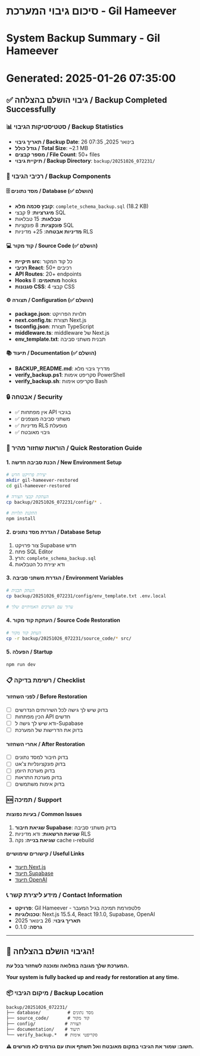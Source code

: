 # סיכום גיבוי המערכת - Gil Hameever
# System Backup Summary - Gil Hameever
# Generated: 2025-01-26 07:35:00

## ✅ גיבוי הושלם בהצלחה / Backup Completed Successfully

### 📊 סטטיסטיקות הגיבוי / Backup Statistics
- **תאריך גיבוי / Backup Date**: 26 בינואר 2025, 07:35
- **גודל כולל / Total Size**: ~2.1 MB
- **מספר קבצים / File Count**: 50+ files
- **תיקיית גיבוי / Backup Directory**: `backup/20251026_072231/`

### 📁 רכיבי הגיבוי / Backup Components

#### 🗄️ מסד נתונים / Database (✅ הושלם)
- **קובץ סכמה מלא**: `complete_schema_backup.sql` (18.2 KB)
- **מיגרציות**: 9 קבצי SQL
- **טבלאות**: 15 טבלאות
- **פונקציות**: 8 פונקציות SQL
- **מדיניות אבטחה**: 25+ מדיניות RLS

#### 💻 קוד מקור / Source Code (✅ הושלם)
- **תיקיית src**: כל קוד המקור
- **רכיבי React**: 50+ רכיבים
- **API Routes**: 20+ endpoints
- **Hooks מותאמים**: 8 hooks
- **סגנונות CSS**: 4 קבצי CSS

#### ⚙️ תצורה / Configuration (✅ הושלם)
- **package.json**: תלויות הפרויקט
- **next.config.ts**: תצורת Next.js
- **tsconfig.json**: תצורת TypeScript
- **middleware.ts**: middleware של Next.js
- **env_template.txt**: תבנית משתני סביבה

#### 📚 תיעוד / Documentation (✅ הושלם)
- **BACKUP_README.md**: מדריך גיבוי מלא
- **verify_backup.ps1**: סקריפט אימות PowerShell
- **verify_backup.sh**: סקריפט אימות Bash

### 🔒 אבטחה / Security
- ✅ אין מפתחות API בגיבוי
- ✅ משתני סביבה מוצפנים
- ✅ מדיניות RLS מופעלת
- ✅ גיבוי מאובטח

### 🚀 הוראות שחזור מהיר / Quick Restoration Guide

#### 1. הכנת סביבה חדשה / New Environment Setup
```bash
# יצירת פרויקט חדש
mkdir gil-hameever-restored
cd gil-hameever-restored

# העתקת קבצי תצורה
cp backup/20251026_072231/config/* .

# התקנת תלויות
npm install
```

#### 2. הגדרת מסד נתונים / Database Setup
1. צור פרויקט Supabase חדש
2. פתח SQL Editor
3. הרץ: `complete_schema_backup.sql`
4. ודא יצירת כל הטבלאות

#### 3. הגדרת משתני סביבה / Environment Variables
```bash
# העתק תבנית
cp backup/20251026_072231/config/env_template.txt .env.local

# ערוך עם הערכים האמיתיים שלך
```

#### 4. העתקת קוד מקור / Source Code Restoration
```bash
# העתק קוד מקור
cp -r backup/20251026_072231/source_code/* src/
```

#### 5. הפעלה / Startup
```bash
npm run dev
```

### 📋 רשימת בדיקה / Checklist

#### לפני השחזור / Before Restoration
- [ ] בדוק שיש לך גישה לכל השירותים הנדרשים
- [ ] הכין מפתחות API חדשים
- [ ] ודא שיש לך גישה ל-Supabase
- [ ] בדוק את הדרישות של המערכת

#### אחרי השחזור / After Restoration
- [ ] בדוק חיבור למסד נתונים
- [ ] בדוק פונקציונליות צ'אט
- [ ] בדוק מערכת היומן
- [ ] בדוק מערכת התראות
- [ ] בדוק אימות משתמשים

### 🆘 תמיכה / Support

#### בעיות נפוצות / Common Issues
1. **שגיאת חיבור Supabase**: בדוק משתני סביבה
2. **שגיאת הרשאות**: ודא מדיניות RLS
3. **שגיאת בנייה**: נקה cache ו-rebuild

#### קישורים שימושיים / Useful Links
- [תיעוד Next.js](https://nextjs.org/docs)
- [תיעוד Supabase](https://supabase.com/docs)
- [תיעוד OpenAI](https://platform.openai.com/docs)

### 📞 מידע ליצירת קשר / Contact Information
- **פרויקט**: Gil Hameever - פלטפורמת תמיכה בגיל המעבר
- **טכנולוגיות**: Next.js 15.5.4, React 19.1.0, Supabase, OpenAI
- **תאריך גיבוי**: 26 בינואר 2025
- **גרסה**: 0.1.0

---

## 🎉 הגיבוי הושלם בהצלחה!

**המערכת שלך מגובה במלואה ומוכנה לשחזור בכל עת.**

**Your system is fully backed up and ready for restoration at any time.**

### 📦 מיקום הגיבוי / Backup Location
```
backup/20251026_072231/
├── database/          # מסד נתונים
├── source_code/       # קוד מקור  
├── config/           # תצורה
├── documentation/    # תיעוד
└── verify_backup.*   # סקריפטי אימות
```

**⚠️ חשוב: שמור את הגיבוי במקום מאובטח ואל תשתף אותו עם גורמים לא מורשים.**
